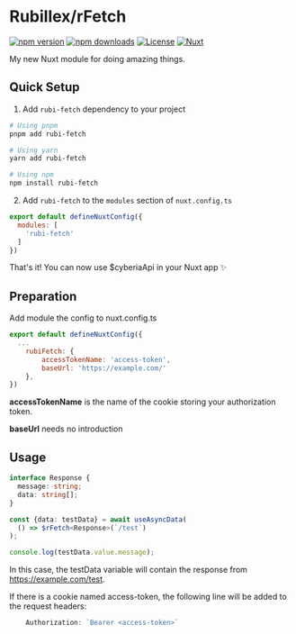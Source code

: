<!--
Get your module up and running quickly.

Find and replace all on all files (CMD+SHIFT+F):
- Name: My Module
- Package name: my-module
- Description: My new Nuxt module
-->

# Rubillex/rFetch

[![npm version][npm-version-src]][npm-version-href]
[![npm downloads][npm-downloads-src]][npm-downloads-href]
[![License][license-src]][license-href]
[![Nuxt][nuxt-src]][nuxt-href]

My new Nuxt module for doing amazing things.

## Quick Setup

1. Add `rubi-fetch` dependency to your project

```bash
# Using pnpm
pnpm add rubi-fetch

# Using yarn
yarn add rubi-fetch

# Using npm
npm install rubi-fetch
```

2. Add `rubi-fetch` to the `modules` section of `nuxt.config.ts`

```js
export default defineNuxtConfig({
  modules: [
    'rubi-fetch'
  ]
})
```

That's it! You can now use $cyberiaApi in your Nuxt app ✨

## Preparation

Add module the config to nuxt.config.ts

```js
export default defineNuxtConfig({
  ...
    rubiFetch: {
        accessTokenName: 'access-token',
        baseUrl: 'https://example.com/'
    },
})
```

**accessTokenName** is the name of the cookie storing your authorization token.

**baseUrl** needs no introduction

## Usage

```ts
interface Response {
  message: string;
  data: string[];
}

const {data: testData} = await useAsyncData(
  () => $rFetch<Response>(`/test`)
);

console.log(testData.value.message);
```

In this case, the testData variable will contain the response from https://example.com/test.

If there is a cookie named access-token, the following line will be added to the request headers:

```js
    Authorization: `Bearer <access-token>`
```

<!-- Badges -->

[npm-version-src]: https://img.shields.io/npm/v/cyberia-api/latest.svg?style=flat&colorA=020420&colorB=00DC82

[npm-version-href]: https://npmjs.com/package/cyberia-api

[npm-downloads-src]: https://img.shields.io/npm/dm/cyberia-api.svg?style=flat&colorA=020420&colorB=00DC82

[npm-downloads-href]: https://npmjs.com/package/cyberia-api

[license-src]: https://img.shields.io/npm/l/cyberia-api.svg?style=flat&colorA=020420&colorB=00DC82

[license-href]: https://npmjs.com/package/cyberia-api

[nuxt-src]: https://img.shields.io/badge/Nuxt-020420?logo=nuxt.js

[nuxt-href]: https://nuxt.com
